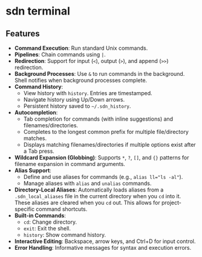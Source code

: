 # sdn terminal

## Features

- **Command Execution**: Run standard Unix commands.
- **Pipelines**: Chain commands using `|`.
- **Redirection**: Support for input (`<`), output (`>`), and append (`>>`) redirection.
- **Background Processes**: Use `&` to run commands in the background. Shell notifies when background processes complete.
- **Command History**:
  - View history with `history`. Entries are timestamped.
  - Navigate history using Up/Down arrows.
  - Persistent history saved to `~/.sdn_history`.
- **Autocompletion**:
  - Tab completion for commands (with inline suggestions) and filenames/directories.
  - Completes to the longest common prefix for multiple file/directory matches.
  - Displays matching filenames/directories if multiple options exist after a Tab press.
- **Wildcard Expansion (Globbing)**: Supports `*`, `?`, `[]`, and `{}` patterns for filename expansion in command arguments.
- **Alias Support**:
  - Define and use aliases for commands (e.g., `alias ll="ls -al"`).
  - Manage aliases with `alias` and `unalias` commands.
- **Directory-Local Aliases**: Automatically loads aliases from a `.sdn_local_aliases` file in the current directory when you `cd` into it. These aliases are cleared when you `cd` out. This allows for project-specific command shortcuts.
- **Built-in Commands**:
  - `cd`: Change directory.
  - `exit`: Exit the shell.
  - `history`: Show command history.
- **Interactive Editing**: Backspace, arrow keys, and Ctrl+D for input control.
- **Error Handling**: Informative messages for syntax and execution errors.